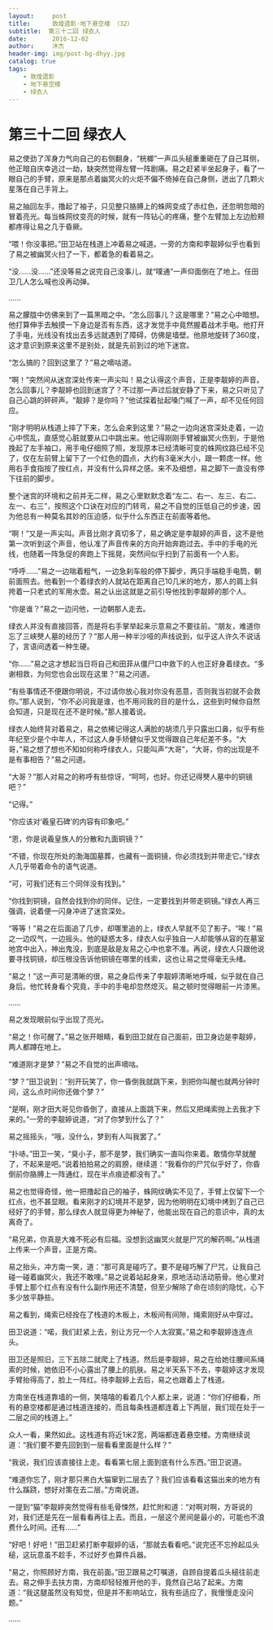 ```yaml
---
layout:     post
title:      敦煌遗影·地下悬空楼 （32）
subtitle:  第三十二回 绿衣人
date:       2016-12-02
author:     沐杰
header-img: img/post-bg-dhyy.jpg
catalog: true
tags:
    - 敦煌遗影
    - 地下悬空楼
    - 绿衣人
---
```

# 第三十二回 绿衣人

易之使劲了浑身力气向自己的右侧翻身，“桄榔”一声瓜头槌重重砸在了自己耳侧，他正暗自庆幸逃过一劫，缺突然觉得左臂一阵剧痛。易之赶紧半坐起身子，看了一眼自己的手臂，原来是那点着幽冥火的火炬不偏不倚掉在自己身侧，迸出了几颗火星落在自己手背上。

易之抽回左手，撸起了袖子，只见整只胳膊上的蛛网变成了赤红色，还忽明忽暗的冒着亮光。每当蛛网纹变亮的时候，就有一阵钻心的疼痛，整个左臂加上左边脸颊都疼得让易之几于昏厥。

“喂！你没事把。”田卫站在栈道上冲着易之喊道。一旁的方南和李靓婷似乎也看到了易之被幽冥火扫了一下，都着急的看着易之。

“没……没……”还没等易之说完自己没事儿，就“噗通”一声仰面倒在了地上。任田卫几人怎么喊也没再动弹。

……

易之朦胧中仿佛来到了一篇黑暗之中。“怎么回事儿？这是哪里？”易之心中暗想。他打算伸手去触摸一下身边是否有东西，这才发觉手中竟然握着战术手电。他打开了手电，光线没有找出去多远就遇到了障碍，仿佛是墙壁。他原地旋转了360度，这才意识到原来这里不是别处，就是先前到过的地下迷宫。

“怎么搞的？回到这里了？”易之嘀咕道。

“啊！”突然间从迷宫深处传来一声尖叫！易之认得这个声音，正是李靓婷的声音。怎么回事儿？李靓婷也回到迷宫了？不过那一声过后就安静了下来，易之只听见了自己心跳的砰砰声。“靓婷？是你吗？”他试探着扯起嗓门喊了一声，却不见任何回应。

“刚才明明从栈道上摔了下来，怎么会来到这里？”易之一边向迷宫深处走着，一边心中慌乱，直感觉心脏就要从口中跳出来。他记得刚刚手臂被幽冥火伤到，于是他挽起了左手袖口，用手电仔细照了照，发现原本已经清晰可变的蛛网纹路已经不见了，仅在左前臂上留下了一个红色的圆点，大约有3毫米大小，跟一颗痣一样。他用右手食指按了按红点，并没有什么异样之感。来不及细想，易之脚下一直没有停下往前的脚步。

整个迷宫的环境和之前并无二样，易之心里默默念着“左二、右一、左三、右二、左一、右三”，按照这个口诀在对应的门转弯，易之不自觉的压低自己的步速，因为他总有一种莫名其妙的压迫感，似乎什么东西正在前面等着他。

“啊！”又是一声尖叫。声音比刚才真切多了，易之确定是李靓婷的声音，这不是他第一次听到这个声音，他认准了声音传来的方向开始奔跑过去。手中的手电的光线，也随着一阵急促的奔跑上下摇晃，突然间似乎扫到了前面有一个人影。

“呼呼……”易之一边喘着粗气，一边急刹车般的停下脚步，两只手端稳手电筒，朝前面照去。他看到一个着绿衣的人就站在距离自己10几米的地方，那人的肩上斜挎着一只老式的军用水壶。易之认出这就是之前引导他找到李靓婷的那个人。

“你是谁？”易之一边问他，一边朝那人走去。

绿衣人并没有直接回答，而是将右手掌举起来示意易之不要往前。“朋友，难道你忘了三峡僰人墓的经历了？”那人用一种半沙哑的声线说到，似乎这人许久不说话了，言语间透着一种生硬。

“你……”易之这才想起当日将自己和田菲从僵尸口中救下的人也正好身着绿衣。“多谢相救，为何您也会出现在这里？”易之问道。

“有些事情还不便跟你明说，不过请你放心我对你没有恶意，否则我当初就不会救你。”那人说到，“你不必问我是谁，也不用问我的目的是什么，这些到时候你自然会知道，只是现在还不是时候。”那人接着说。

绿衣人始终背对着易之，易之依稀记得这人满脸的胡须几乎只露出口鼻，似乎有些年纪至少是个中年人，不过这人身手矫健似乎又觉得跟自己年纪差不多。“大哥，”易之想了想也不知如何称呼绿衣人，只能叫声“大哥”，“大哥，你的出现是不是有事相告？”易之问道。

“大哥？”那人对易之的称呼有些惊讶，“呵呵，也好。你还记得僰人墓中的铜镜吧？”

“记得。”

“你应该对‘羲皇石碑’的内容有印象吧。”

“恩，你是说羲皇族人的分散和九面铜镜？”

“不错，你现在所处的渤海国墓葬，也藏有一面铜镜，你必须找到并带走它。”绿衣人几乎带着命令的语气说道。

“可，可我们还有三个同伴没有找到。”

“你找到铜镜，自然会找到你的同伴。记住，一定要找到并带走铜镜。”绿衣人再三强调，说着便一闪身冲进了迷宫深处。

“等等！”易之在后面追了几步，却哪里追的上，绿衣人早就不见了影子。“唉！”易之一边叹气，一边摇头。他的疑惑太多，绿衣人似乎独自一人却能够从容的在墓室地宫中出入，神出鬼没，到底是敌是友易之心中也拿不准。再说，绿衣人只跟他说要寻找铜镜，却压根没告诉他铜镜在哪里的线索，这也让易之觉得毫无头绪。

“易之！”这一声可是清晰的很，易之身后传来了李靓婷清晰地呼喊，似乎就在自己身后。他忙转身看个究竟，手中的手电却忽然熄灭。易之顿时觉得眼前一片漆黑。

……

易之发现眼前似乎出现了亮光。

“易之！你可醒了。”易之张开眼睛，看到田卫就在自己面前，田卫身边是李靓婷，两人都蹲在地上。

“难道刚才是梦？”易之不自觉的出声嘀咕。

“梦？”田卫说到：“别开玩笑了，你一昏倒我就跳下来，到把你叫醒也就两分钟时间，这么点时间你还做个梦？”

“是啊，刚才田大哥见你昏倒了，直接从上面跳下来，然后又把绳索抛上去我才下来的。”一旁的李靓婷说道，“对了你梦到什么了？”

易之摇摇头，“哦，没什么，梦到有人叫我罢了。”

“扑哧。”田卫一笑，“臭小子，那不是梦，我们确实一直叫你来着。敢情你早就醒了，不起来是吧。”说着拍拍易之的肩膀，继续道：“我看你的尸咒似乎好了，你昏倒前你胳膊上一阵通红，现在半点痕迹都没有了。”

易之也觉得奇怪，他一把撸起自己的袖子，蛛网纹确实不见了，手臂上仅留下一个红点，也不甚显眼。看来刚才的幻境并不是梦，因为他明明在幻境中烤到了自己已经好了的手臂，那么绿衣人就显得更为神秘了，他能出现在自己的意识中，真的太离奇了。

“易兄弟，你真是大难不死必有后福。没想到这幽冥火就是尸咒的解药啊。”从栈道上传来一个声音，正是方南。

易之抬头，冲方南一笑，道：“那可真是碰巧了。要不是碰巧解了尸咒，让我自己碰一碰着幽冥火，我还不敢哩。”易之说着站起身来，原地活动活动筋骨。他心里对手臂上那个红点有没有什么副作用还不清楚，但至少解除了命在顷刻的隐忧，心下多少放平静些。

易之看到，绳索已经拴在了栈道的木板上，木板间有间隙，绳索刚好从中穿过。

田卫说道：“喏，我们赶紧上去，别让方兄一个人太寂寞。”易之和李靓婷连连点头。

田卫还是照旧，三下五除二就爬上了栈道。然后是李靓婷，易之在给她往腰间系绳索的时候，她依旧不小心露出了腰上的肌肤。易之半天系下不去，李靓婷这才发现手臂抬得高了，脸上一阵红。待李靓婷上去后，易之也跟着上了栈道。

方南坐在栈道靠墙的一侧，笑嘻嘻的看着几个人都上来，说道：“你们仔细看，所有的悬空楼都是通过栈道连接的，而且每条栈道都连着上下两层，我们现在处于一二层之间的栈道上。”

众人一看，果然如此。这栈道有将近1米2宽，两端都连着悬空楼。方南继续说道：“我们要不要先回到到一层看看里面是什么样？”

“我说，我们应该直接往上走。看看第七层上面到底有什么东西。”田卫说道。

“难道你忘了，刚才那只黑白大猫窜到二层去了？我们应该看看这猫出来的地方有什么蹊跷，想好对策在去二层。”方南说道。

一提到“猫”李靓婷突然觉得有些毛骨悚然，赶忙附和道：“对啊对啊，方哥说的对，我们还是先在一层看看再往上去。而且，一层这个房间是最小的，可能也不浪费什么时间。还有……”

“好吧！好吧！”田卫赶紧打断李靓婷的话，“那就去看看吧。”说完还不忘拎起瓜头槌，这玩意虽不趁手，不过好歹也算件兵器。

“易之，你照顾好方南，我在前面。”田卫跟易之叮嘱道，自顾自提着瓜头槌往前走去。易之伸手去扶方南，方南却轻轻推开他的手，竟然自己站了起来。方南道：“我这腿虽然没有知觉，但是并不影响站立，我有些适应了，我慢慢走没问题。”

……


